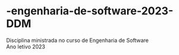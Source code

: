 # -engenharia-de-software-2023-DDM

Disciplina ministrada no curso de Engenharia de Software <br>
Ano letivo 2023<br>
